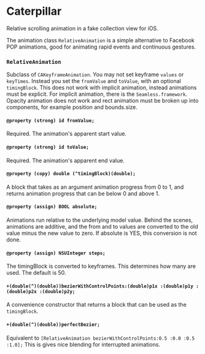 Caterpillar
===========

Relative scrolling animation in a fake collection view for iOS.

The animation class `RelativeAnimation` is a simple alternative to Facebook POP animations,
good for animating rapid events and continuous gestures.


### `RelativeAnimation`

Subclass of `CAKeyframeAnimation`. 
You may not set keyframe `values` or `keyTimes`.
Instead you set the `fromValue` and `toValue`,
with an optional `timingBlock`.
This does not work with implicit animation,
instead animations must be explicit.
For implicit animation, there is the `Seamless.framework`.
Opacity animation does not work and rect animation must be broken up into components,
for example position and bounds.size.

#### `@property (strong) id fromValue;`

Required. The animation's apparent start value.

#### `@property (strong) id toValue;`

Required. The animation's apparent end value.

#### `@property (copy) double (^timingBlock)(double);`

A block that takes as an argument animation progress from 0 to 1,
and returns animation progress that can be below 0 and above 1.

#### `@property (assign) BOOL absolute;`

Animations run relative to the underlying model value.
Behind the scenes, animations are additive,
and the from and to values are converted to 
the old value minus the new value to zero.
If absolute is YES, this conversion is not done.

#### `@property (assign) NSUInteger steps;`

The timingBlock is converted to keyframes.
This determines how many are used.
The default is 50.

#### `+(double(^)(double))bezierWithControlPoints:(double)p1x :(double)p1y :(double)p2x :(double)p2y;`

A convenience constructor that returns a block that can be used as the `timingBlock`.

#### `+(double(^)(double))perfectBezier;`

Equivalent to `[RelativeAnimation bezierWithControlPoints:0.5 :0.0 :0.5 :1.0];`
This is gives nice blending for interrupted animations.


